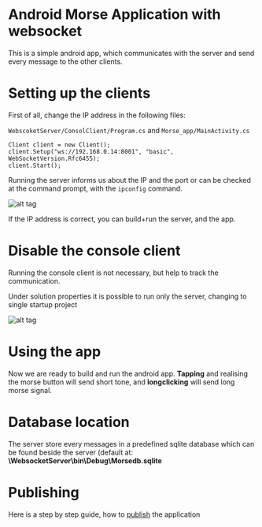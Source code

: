 # Android Morse Application with websocket

This is a simple android app, which communicates with the server and send every message to the other clients.

# Setting up the clients
First of all, change the IP address in the following files:

`WebscoketServer/ConsolClient/Program.cs` and 
`Morse_app/MainActivity.cs`

```
Client client = new Client();
client.Setup("ws://192.168.0.14:8001", "basic", WebSocketVersion.Rfc6455);
client.Start();
```
Running the server informs us about the IP and the port or can be checked at the command prompt, with the `ipconfig` command.

![alt tag](https://s22.postimg.org/k4dr9ht8x/image.jpg)

If the IP address is correct, you can build+run the server, and the app.

# Disable the console client

Running the console client is not necessary, but help to track the communication.

Under solution properties it is possible to run only the server, changing to single startup project 

![alt tag](https://s17.postimg.org/rvv9c3tq7/image.jpg)

# Using the app

Now we are ready to build and run the android app. **Tapping** and realising the morse button will send short tone, and **longclicking** will send long morse signal.

# Database location

The server store every messages in a predefined sqlite database which can be found beside the server (default at: **\WebsocketServer\bin\Debug\Morsedb.sqlite**

# Publishing

Here is a step by step guide, how to [publish](https://developer.xamarin.com/guides/android/deployment,_testing,_and_metrics/publishing_an_application/)  the application 
